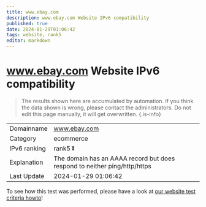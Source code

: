 ```yaml
---
title: www.ebay.com
description: www.ebay.com Website IPv6 compatibility
published: true
date: 2024-01-29T01:06:42
tags: website, rank5
editor: markdown
---
```


# www.ebay.com Website IPv6 compatibility

> The results shown here are accumulated by automation. If you think the data shown is wrong, please contact the administrators. 
> Do not edit this page manually, it will get overwritten.
{.is-info}


|   |   |
| - | - |
| Domainname | www.ebay.com
| Category | ecommerce |
| IPv6 ranking | rank5 :arrow_double_down: |
| Explanation | The domain has an AAAA record but does respond to neither ping/http/https |
| Last Update | 2024-01-29 01:06:42 |

To see how this test was performed, please have a look at [our website test criteria howto](/howto/testcriteria/website)!

